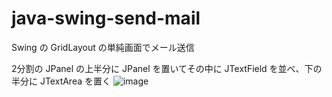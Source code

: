 # java-swing-send-mail
Swing の GridLayout の単純画面でメール送信

2分割の JPanel の上半分に JPanel を置いてその中に JTextField を並べ、下の半分に JTextArea を置く
![image](https://user-images.githubusercontent.com/1501327/131048507-dac828e5-3bc5-4275-aeee-8ad4727c09cc.png)

